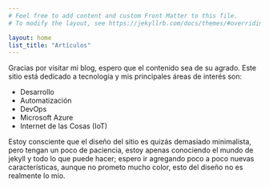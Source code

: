 ```yaml
---
# Feel free to add content and custom Front Matter to this file.
# To modify the layout, see https://jekyllrb.com/docs/themes/#overriding-theme-defaults

layout: home
list_title: "Artículos"
---
```


Gracias por visitar mi blog, espero que el contenido sea de su agrado. Este sitio está dedicado a tecnología y mis principales áreas de interés son:

- Desarrollo
- Automatización
- DevOps
- Microsoft Azure
- Internet de las Cosas (IoT)

Estoy consciente que el diseño del sitio es quizás demasiado minimalista, pero tengan un poco de paciencia, estoy apenas conociendo el mundo de jekyll y todo lo que puede hacer; espero ir agregando poco a poco nuevas características, aunque no prometo mucho color, esto del diseño no es realmente lo mío. 